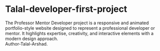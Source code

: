 # Talal-developer-first-project
The Professor Mentor Developer project is a responsive and animated portfolio-style website designed to represent a professional developer or mentor. It highlights expertise, creativity, and interactive elements with a modern design approach.
<br>
Author-Talal-Arshad.

